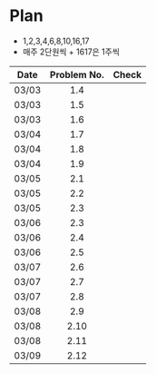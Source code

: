 # Plan
- 1,2,3,4,6,8,10,16,17
- 매주 2단원씩 + 1617은 1주씩

|  Date  |Problem No.| Check |
|:------:|:---------:|:-----:|
|  03/03 |    1.4    ||
|  03/03 |    1.5    ||
|  03/03 |    1.6    ||
|  03/04 |    1.7    ||
|  03/04 |    1.8    ||
|  03/04 |    1.9    ||
|  03/05 |    2.1    ||
|  03/05 |    2.2    ||
|  03/05 |    2.3    ||
|  03/06 |    2.3    ||
|  03/06 |    2.4    ||
|  03/06 |    2.5    ||
|  03/07 |    2.6    ||
|  03/07 |    2.7    ||
|  03/07 |    2.8    ||
|  03/08 |    2.9    ||
|  03/08 |    2.10   ||
|  03/08 |    2.11   ||
|  03/09 |    2.12   ||

